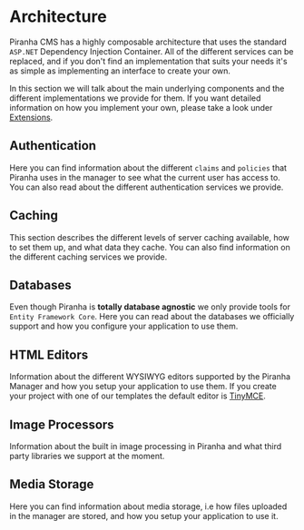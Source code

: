 # Architecture

Piranha CMS has a highly composable architecture that uses the standard `ASP.NET` Dependency Injection Container. All of the different services can be replaced, and if you don't find an implementation that suits your needs it's as simple as implementing an interface to create your own.

In this section we will talk about the main underlying components and the different implementations we provide for them. If you want detailed information on how you implement your own, please take a look under [Extensions](../extensions).

## Authentication

Here you can find information about the different `claims` and `policies` that Piranha uses in the manager to see what the current user has access to. You can also read about the different authentication services we provide.

## Caching

This section describes the different levels of server caching available, how to set them up, and what data they cache. You can also find information on the different caching services we provide.

## Databases

Even though Piranha is **totally database agnostic** we only provide tools for `Entity Framework Core`. Here you can read about the databases we officially support and how you configure your application to use them.

## HTML Editors

Information about the different WYSIWYG editors supported by the Piranha Manager and how you setup your application to use them. If you create your project with one of our templates the default editor is [TinyMCE](https://www.tiny.cloud).

## Image Processors

Information about the built in image processing in Piranha and what third party libraries we support at the moment.

## Media Storage

Here you can find information about media storage, i.e how files uploaded in the manager are stored, and how you setup your application to use it.